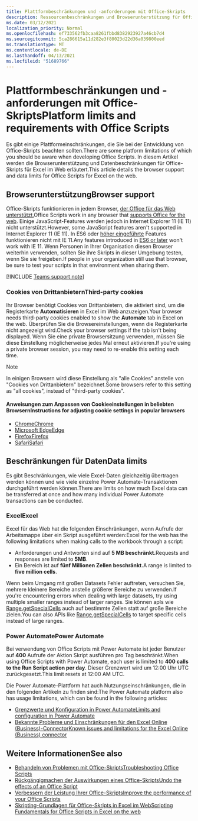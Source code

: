 ```yaml
---
title: Plattformbeschränkungen und -anforderungen mit Office-Skripts
description: Ressourcenbeschränkungen und Browserunterstützung für Office-Skripts bei Verwendung mit Excel im Web
ms.date: 03/12/2021
localization_priority: Normal
ms.openlocfilehash: ef733562fb3caa8261fbbd8382923927a46cb7d4
ms.sourcegitcommit: 5ca286615a11d282e3f80023d22d36a039800eed
ms.translationtype: MT
ms.contentlocale: de-DE
ms.lasthandoff: 04/13/2021
ms.locfileid: "51689766"
---
```

# <a name="platform-limits-and-requirements-with-office-scripts"></a><span data-ttu-id="74989-103">Plattformbeschränkungen und -anforderungen mit Office-Skripts</span><span class="sxs-lookup"><span data-stu-id="74989-103">Platform limits and requirements with Office Scripts</span></span>

<span data-ttu-id="74989-104">Es gibt einige Plattformeinschränkungen, die Sie bei der Entwicklung von Office-Skripts beachten sollten.</span><span class="sxs-lookup"><span data-stu-id="74989-104">There are some platform limitations of which you should be aware when developing Office Scripts.</span></span> <span data-ttu-id="74989-105">In diesem Artikel werden die Browserunterstützung und Datenbeschränkungen für Office-Skripts für Excel im Web erläutert.</span><span class="sxs-lookup"><span data-stu-id="74989-105">This article details the browser support and data limits for Office Scripts for Excel on the web.</span></span>

## <a name="browser-support"></a><span data-ttu-id="74989-106">Browserunterstützung</span><span class="sxs-lookup"><span data-stu-id="74989-106">Browser support</span></span>

<span data-ttu-id="74989-107">Office-Skripts funktionieren in jedem Browser, [der Office für das Web unterstützt.](https://support.microsoft.com/office/ad1303e0-a318-47aa-b409-d3a5eb44e452)</span><span class="sxs-lookup"><span data-stu-id="74989-107">Office Scripts work in any browser that [supports Office for the web](https://support.microsoft.com/office/ad1303e0-a318-47aa-b409-d3a5eb44e452).</span></span> <span data-ttu-id="74989-108">Einige JavaScript-Features werden jedoch in Internet Explorer 11 (IE 11) nicht unterstützt.</span><span class="sxs-lookup"><span data-stu-id="74989-108">However, some JavaScript features aren't supported in Internet Explorer 11 (IE 11).</span></span> <span data-ttu-id="74989-109">In ES6 oder [höher eingeführte](https://www.w3schools.com/Js/js_es6.asp) Features funktionieren nicht mit IE 11.</span><span class="sxs-lookup"><span data-stu-id="74989-109">Any features introduced in [ES6 or later](https://www.w3schools.com/Js/js_es6.asp) won't work with IE 11.</span></span> <span data-ttu-id="74989-110">Wenn Personen in Ihrer Organisation diesen Browser weiterhin verwenden, sollten Sie ihre Skripts in dieser Umgebung testen, wenn Sie sie freigeben.</span><span class="sxs-lookup"><span data-stu-id="74989-110">If people in your organization still use that browser, be sure to test your scripts in that environment when sharing them.</span></span>

[!INCLUDE [Teams support note](../includes/teams-support-note.md)]

### <a name="third-party-cookies"></a><span data-ttu-id="74989-111">Cookies von Drittanbietern</span><span class="sxs-lookup"><span data-stu-id="74989-111">Third-party cookies</span></span>

<span data-ttu-id="74989-112">Ihr Browser benötigt Cookies von Drittanbietern, die aktiviert sind, um die Registerkarte **Automatisieren** in Excel im Web anzuzeigen.</span><span class="sxs-lookup"><span data-stu-id="74989-112">Your browser needs third-party cookies enabled to show the **Automate** tab in Excel on the web.</span></span> <span data-ttu-id="74989-113">Überprüfen Sie die Browsereinstellungen, wenn die Registerkarte nicht angezeigt wird.</span><span class="sxs-lookup"><span data-stu-id="74989-113">Check your browser settings if the tab isn't being displayed.</span></span> <span data-ttu-id="74989-114">Wenn Sie eine private Browsersitzung verwenden, müssen Sie diese Einstellung möglicherweise jedes Mal erneut aktivieren.</span><span class="sxs-lookup"><span data-stu-id="74989-114">If you're using a private browser session, you may need to re-enable this setting each time.</span></span>

> [!NOTE]
> <span data-ttu-id="74989-115">In einigen Browsern wird diese Einstellung als "alle Cookies" anstelle von "Cookies von Drittanbietern" bezeichnet.</span><span class="sxs-lookup"><span data-stu-id="74989-115">Some browsers refer to this setting as "all cookies", instead of "third-party cookies".</span></span>

#### <a name="instructions-for-adjusting-cookie-settings-in-popular-browsers"></a><span data-ttu-id="74989-116">Anweisungen zum Anpassen von Cookieeinstellungen in beliebten Browsern</span><span class="sxs-lookup"><span data-stu-id="74989-116">Instructions for adjusting cookie settings in popular browsers</span></span>

- [<span data-ttu-id="74989-117">Chrome</span><span class="sxs-lookup"><span data-stu-id="74989-117">Chrome</span></span>](https://support.google.com/chrome/answer/95647)
- [<span data-ttu-id="74989-118">Microsoft Edge</span><span class="sxs-lookup"><span data-stu-id="74989-118">Edge</span></span>](https://support.microsoft.com/microsoft-edge/temporarily-allow-cookies-and-site-data-in-microsoft-edge-597f04f2-c0ce-f08c-7c2b-541086362bd2)
- [<span data-ttu-id="74989-119">Firefox</span><span class="sxs-lookup"><span data-stu-id="74989-119">Firefox</span></span>](https://support.mozilla.org/kb/disable-third-party-cookies)
- [<span data-ttu-id="74989-120">Safari</span><span class="sxs-lookup"><span data-stu-id="74989-120">Safari</span></span>](https://support.apple.com/guide/safari/manage-cookies-and-website-data-sfri11471/mac)

## <a name="data-limits"></a><span data-ttu-id="74989-121">Beschränkungen für Daten</span><span class="sxs-lookup"><span data-stu-id="74989-121">Data limits</span></span>

<span data-ttu-id="74989-122">Es gibt Beschränkungen, wie viele Excel-Daten gleichzeitig übertragen werden können und wie viele einzelne Power Automate-Transaktionen durchgeführt werden können.</span><span class="sxs-lookup"><span data-stu-id="74989-122">There are limits on how much Excel data can be transferred at once and how many individual Power Automate transactions can be conducted.</span></span>

### <a name="excel"></a><span data-ttu-id="74989-123">Excel</span><span class="sxs-lookup"><span data-stu-id="74989-123">Excel</span></span>

<span data-ttu-id="74989-124">Excel für das Web hat die folgenden Einschränkungen, wenn Aufrufe der Arbeitsmappe über ein Skript ausgeführt werden:</span><span class="sxs-lookup"><span data-stu-id="74989-124">Excel for the web has the following limitations when making calls to the workbook through a script:</span></span>

- <span data-ttu-id="74989-125">Anforderungen und Antworten sind auf **5 MB beschränkt.**</span><span class="sxs-lookup"><span data-stu-id="74989-125">Requests and responses are limited to **5MB**.</span></span>
- <span data-ttu-id="74989-126">Ein Bereich ist auf **fünf Millionen Zellen beschränkt.**</span><span class="sxs-lookup"><span data-stu-id="74989-126">A range is limited to **five million cells**.</span></span>

<span data-ttu-id="74989-127">Wenn beim Umgang mit großen Datasets Fehler auftreten, versuchen Sie, mehrere kleinere Bereiche anstelle größerer Bereiche zu verwenden.</span><span class="sxs-lookup"><span data-stu-id="74989-127">If you're encountering errors when dealing with large datasets, try using multiple smaller ranges instead of larger ranges.</span></span> <span data-ttu-id="74989-128">Sie können apIs wie [Range.getSpecialCells](/javascript/api/office-scripts/excelscript/excelscript.range#getspecialcells-celltype--cellvaluetype-) auch auf bestimmte Zellen statt auf große Bereiche zielen.</span><span class="sxs-lookup"><span data-stu-id="74989-128">You can also APIs like [Range.getSpecialCells](/javascript/api/office-scripts/excelscript/excelscript.range#getspecialcells-celltype--cellvaluetype-) to target specific cells instead of large ranges.</span></span>

### <a name="power-automate"></a><span data-ttu-id="74989-129">Power Automate</span><span class="sxs-lookup"><span data-stu-id="74989-129">Power Automate</span></span>

<span data-ttu-id="74989-130">Bei verwendung von Office Scripts mit Power Automate ist jeder Benutzer auf **400** Aufrufe der Aktion Skript ausführen pro Tag beschränkt.</span><span class="sxs-lookup"><span data-stu-id="74989-130">When using Office Scripts with Power Automate, each user is limited to **400 calls to the Run Script action per day**.</span></span> <span data-ttu-id="74989-131">Dieser Grenzwert wird um 12:00 Uhr UTC zurückgesetzt.</span><span class="sxs-lookup"><span data-stu-id="74989-131">This limit resets at 12:00 AM UTC.</span></span>

<span data-ttu-id="74989-132">Die Power Automate-Plattform hat auch Nutzungseinschränkungen, die in den folgenden Artikeln zu finden sind:</span><span class="sxs-lookup"><span data-stu-id="74989-132">The Power Automate platform also has usage limitations, which can be found in the following articles:</span></span>

- [<span data-ttu-id="74989-133">Grenzwerte und Konfiguration in Power Automate</span><span class="sxs-lookup"><span data-stu-id="74989-133">Limits and configuration in Power Automate</span></span>](/power-automate/limits-and-config)
- [<span data-ttu-id="74989-134">Bekannte Probleme und Einschränkungen für den Excel Online (Business)-Connector</span><span class="sxs-lookup"><span data-stu-id="74989-134">Known issues and limitations for the Excel Online (Business) connector</span></span>](/connectors/excelonlinebusiness/#known-issues-and-limitations)

## <a name="see-also"></a><span data-ttu-id="74989-135">Weitere Informationen</span><span class="sxs-lookup"><span data-stu-id="74989-135">See also</span></span>

- [<span data-ttu-id="74989-136">Behandeln von Problemen mit Office-Skripts</span><span class="sxs-lookup"><span data-stu-id="74989-136">Troubleshooting Office Scripts</span></span>](troubleshooting.md)
- [<span data-ttu-id="74989-137">Rückgängigmachen der Auswirkungen eines Office-Skripts</span><span class="sxs-lookup"><span data-stu-id="74989-137">Undo the effects of an Office Script</span></span>](undo.md)
- [<span data-ttu-id="74989-138">Verbessern der Leistung Ihrer Office-Skripts</span><span class="sxs-lookup"><span data-stu-id="74989-138">Improve the performance of your Office Scripts</span></span>](../develop/web-client-performance.md)
- [<span data-ttu-id="74989-139">Skripting-Grundlagen für Office-Skripts in Excel im Web</span><span class="sxs-lookup"><span data-stu-id="74989-139">Scripting Fundamentals for Office Scripts in Excel on the web</span></span>](../develop/scripting-fundamentals.md)
